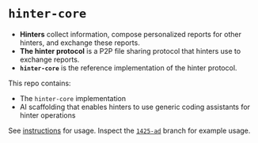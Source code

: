 # `hinter-core`

- **Hinters** collect information, compose personalized reports for other hinters, and exchange these reports.
- **The hinter protocol** is a P2P file sharing protocol that hinters use to exchange reports.
- **`hinter-core`** is the reference implementation of the hinter protocol.

This repo contains:
- The `hinter-core` implementation
- AI scaffolding that enables hinters to use generic coding assistants for hinter operations

See [instructions](./instructions.md) for usage.
Inspect the [`1425-ad`](https://github.com/bbenligiray/hinter-core/tree/1425-ad) branch for example usage.
